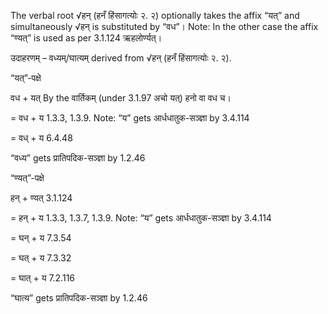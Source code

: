 




The verbal root √हन् (हनँ हिंसागत्योः २. २) optionally takes the affix “यत्” and simultaneously √हन् is substituted by “वध”।
Note: In the other case the affix “ण्यत्” is used as per 3.1.124 ऋहलोर्ण्यत्‌।


उदाहरणम् – वध्यम्/घात्यम् derived from √हन् (हनँ हिंसागत्योः २. २).


“यत्”-पक्षे

वध + यत् By the वार्तिकम् (under 3.1.97 अचो यत्‌) हनो वा वध च।

= वध + य 1.3.3, 1.3.9. Note: “य” gets आर्धधातुक-सञ्ज्ञा by 3.4.114

= वध् + य 6.4.48

“वध्य” gets प्रातिपदिक-सञ्ज्ञा by 1.2.46


“ण्यत्”-पक्षे

हन् + ण्यत् 3.1.124

= हन् + य 1.3.3, 1.3.7, 1.3.9. Note: “य” gets आर्धधातुक-सञ्ज्ञा by 3.4.114

= घन् + य 7.3.54

= घत् + य 7.3.32

= घात् + य 7.2.116

“घात्य” gets प्रातिपदिक-सञ्ज्ञा by 1.2.46

